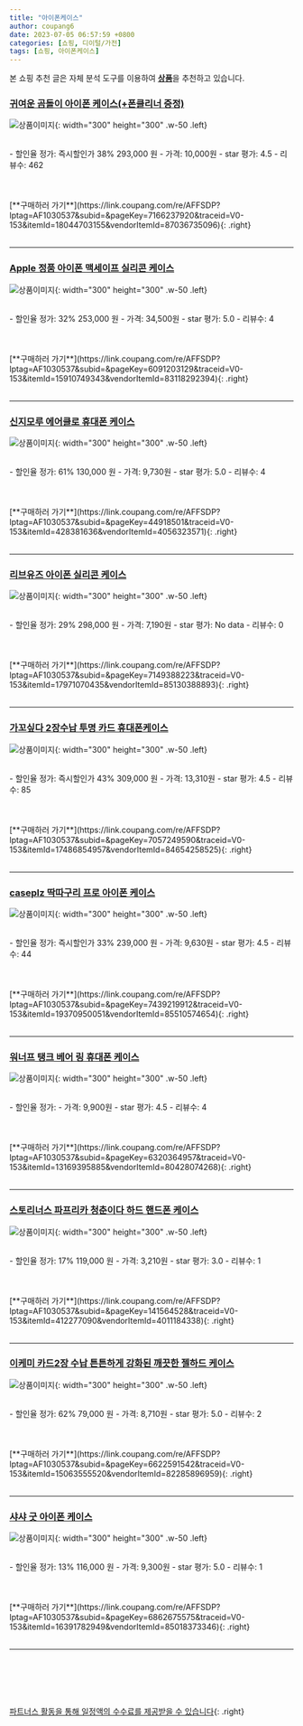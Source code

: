 ```yaml
---
title: "아이폰케이스"
author: coupang6
date: 2023-07-05 06:57:59 +0800
categories: [쇼핑, 디이털/가전]
tags: [쇼핑, 아이폰케이스]
---
```


본 쇼핑 추천 글은 자체 분석 도구를 이용하여 [**상품**](https://link.coupang.com/a/bao1ui)을 추천하고 있습니다.

### [귀여운 곰돌이 아이폰 케이스(+폰클리너 증정)](https://link.coupang.com/re/AFFSDP?lptag=AF1030537&subid=&pageKey=7166237920&traceid=V0-153&itemId=18044703155&vendorItemId=87036735096)

![상품이미지](https://thumbnail8.coupangcdn.com/thumbnails/remote/230x230ex/image/vendor_inventory/de50/6c4fb1cdba8ceb525b6a29db477221dea3d6c7890af628b97f460a946d80.png){: width="300" height="300" .w-50 .left}


<br>
- 할인율 정가: 즉시할인가 38%  293,000   원
- 가격: 10,000원
- star 평가: 4.5
- 리뷰수: 462
<br>
<br>
<br>
<br>
[**구매하러 가기**](https://link.coupang.com/re/AFFSDP?lptag=AF1030537&subid=&pageKey=7166237920&traceid=V0-153&itemId=18044703155&vendorItemId=87036735096){: .right}
<br>
<br>

---

### [Apple 정품 아이폰 맥세이프 실리콘 케이스](https://link.coupang.com/re/AFFSDP?lptag=AF1030537&subid=&pageKey=6091203129&traceid=V0-153&itemId=15910749343&vendorItemId=83118292394)

![상품이미지](https://thumbnail9.coupangcdn.com/thumbnails/remote/230x230ex/image/retail/images/2022/09/14/11/5/7cc88ade-cb64-436f-a739-ec46983c9f1c.jpg){: width="300" height="300" .w-50 .left}


<br>
- 할인율 정가: 32%  253,000   원
- 가격: 34,500원
- star 평가: 5.0
- 리뷰수: 4
<br>
<br>
<br>
<br>
[**구매하러 가기**](https://link.coupang.com/re/AFFSDP?lptag=AF1030537&subid=&pageKey=6091203129&traceid=V0-153&itemId=15910749343&vendorItemId=83118292394){: .right}
<br>
<br>

---

### [신지모루 에어클로 휴대폰 케이스](https://link.coupang.com/re/AFFSDP?lptag=AF1030537&subid=&pageKey=44918501&traceid=V0-153&itemId=428381636&vendorItemId=4056323571)

![상품이미지](https://thumbnail10.coupangcdn.com/thumbnails/remote/230x230ex/image/retail/images/1399894896543-07c47449-2553-4d19-a644-eba12023e0c4.jpg){: width="300" height="300" .w-50 .left}


<br>
- 할인율 정가: 61%  130,000   원
- 가격: 9,730원
- star 평가: 5.0
- 리뷰수: 4
<br>
<br>
<br>
<br>
[**구매하러 가기**](https://link.coupang.com/re/AFFSDP?lptag=AF1030537&subid=&pageKey=44918501&traceid=V0-153&itemId=428381636&vendorItemId=4056323571){: .right}
<br>
<br>

---

### [리브유즈 아이폰 실리콘 케이스](https://link.coupang.com/re/AFFSDP?lptag=AF1030537&subid=&pageKey=7149388223&traceid=V0-153&itemId=17971070435&vendorItemId=85130388893)

![상품이미지](https://thumbnail6.coupangcdn.com/thumbnails/remote/230x230ex/image/vendor_inventory/d86c/3e81fee2a4f6800de58bc01326110d2c497eb349a76f1f2bff16d9cc0b59.png){: width="300" height="300" .w-50 .left}


<br>
- 할인율 정가: 29%  298,000   원
- 가격: 7,190원
- star 평가: No data
- 리뷰수: 0
<br>
<br>
<br>
<br>
[**구매하러 가기**](https://link.coupang.com/re/AFFSDP?lptag=AF1030537&subid=&pageKey=7149388223&traceid=V0-153&itemId=17971070435&vendorItemId=85130388893){: .right}
<br>
<br>

---

### [가꼬싶다 2장수납 투명 카드 휴대폰케이스](https://link.coupang.com/re/AFFSDP?lptag=AF1030537&subid=&pageKey=7057249590&traceid=V0-153&itemId=17486854957&vendorItemId=84654258525)

![상품이미지](https://thumbnail6.coupangcdn.com/thumbnails/remote/230x230ex/image/vendor_inventory/5b90/15d1f13e62e2b0f103c75813d6fb2f6f4c743b8b8df407828b8db8495eea.png){: width="300" height="300" .w-50 .left}


<br>
- 할인율 정가: 즉시할인가 43%  309,000   원
- 가격: 13,310원
- star 평가: 4.5
- 리뷰수: 85
<br>
<br>
<br>
<br>
[**구매하러 가기**](https://link.coupang.com/re/AFFSDP?lptag=AF1030537&subid=&pageKey=7057249590&traceid=V0-153&itemId=17486854957&vendorItemId=84654258525){: .right}
<br>
<br>

---

### [caseplz 딱따구리 프로 아이폰 케이스](https://link.coupang.com/re/AFFSDP?lptag=AF1030537&subid=&pageKey=7439219912&traceid=V0-153&itemId=19370950051&vendorItemId=85510574654)

![상품이미지](https://thumbnail7.coupangcdn.com/thumbnails/remote/230x230ex/image/vendor_inventory/bec3/0b3c92c40c61a2c958934c65b42c8cf592ecc47f0f5f8c7764ae8cb5f7bc.jpg){: width="300" height="300" .w-50 .left}


<br>
- 할인율 정가: 즉시할인가 33%  239,000   원
- 가격: 9,630원
- star 평가: 4.5
- 리뷰수: 44
<br>
<br>
<br>
<br>
[**구매하러 가기**](https://link.coupang.com/re/AFFSDP?lptag=AF1030537&subid=&pageKey=7439219912&traceid=V0-153&itemId=19370950051&vendorItemId=85510574654){: .right}
<br>
<br>

---

### [워너프 탱크 베어 링 휴대폰 케이스](https://link.coupang.com/re/AFFSDP?lptag=AF1030537&subid=&pageKey=6320364957&traceid=V0-153&itemId=13169395885&vendorItemId=80428074268)

![상품이미지](https://thumbnail10.coupangcdn.com/thumbnails/remote/230x230ex/image/retail/images/5912000518910742-eb5fce24-2923-4666-90a8-cb2178220211.jpg){: width="300" height="300" .w-50 .left}


<br>
- 할인율 정가: 
- 가격: 9,900원
- star 평가: 4.5
- 리뷰수: 4
<br>
<br>
<br>
<br>
[**구매하러 가기**](https://link.coupang.com/re/AFFSDP?lptag=AF1030537&subid=&pageKey=6320364957&traceid=V0-153&itemId=13169395885&vendorItemId=80428074268){: .right}
<br>
<br>

---

### [스토리너스 파프리카 청춘이다 하드 핸드폰 케이스](https://link.coupang.com/re/AFFSDP?lptag=AF1030537&subid=&pageKey=141564528&traceid=V0-153&itemId=412277090&vendorItemId=4011184338)

![상품이미지](https://thumbnail9.coupangcdn.com/thumbnails/remote/230x230ex/image/retail/images/2018/09/30/14/3/c93aa961-d992-473a-9c76-280d467a7f74.jpg){: width="300" height="300" .w-50 .left}


<br>
- 할인율 정가: 17%  119,000   원
- 가격: 3,210원
- star 평가: 3.0
- 리뷰수: 1
<br>
<br>
<br>
<br>
[**구매하러 가기**](https://link.coupang.com/re/AFFSDP?lptag=AF1030537&subid=&pageKey=141564528&traceid=V0-153&itemId=412277090&vendorItemId=4011184338){: .right}
<br>
<br>

---

### [이케미 카드2장 수납 튼튼하게 강화된 깨끗한 젤하드 케이스](https://link.coupang.com/re/AFFSDP?lptag=AF1030537&subid=&pageKey=6622591542&traceid=V0-153&itemId=15063555520&vendorItemId=82285896959)

![상품이미지](https://thumbnail7.coupangcdn.com/thumbnails/remote/230x230ex/image/vendor_inventory/372c/50ffb6061d0eb7b7eb5b58e67569731854a93ef36b88b45fc900a0863c92.jpg){: width="300" height="300" .w-50 .left}


<br>
- 할인율 정가: 62%  79,000   원
- 가격: 8,710원
- star 평가: 5.0
- 리뷰수: 2
<br>
<br>
<br>
<br>
[**구매하러 가기**](https://link.coupang.com/re/AFFSDP?lptag=AF1030537&subid=&pageKey=6622591542&traceid=V0-153&itemId=15063555520&vendorItemId=82285896959){: .right}
<br>
<br>

---

### [샤샤 굿 아이폰 케이스](https://link.coupang.com/re/AFFSDP?lptag=AF1030537&subid=&pageKey=6862675575&traceid=V0-153&itemId=16391782949&vendorItemId=85018373346)

![상품이미지](https://thumbnail9.coupangcdn.com/thumbnails/remote/230x230ex/image/vendor_inventory/9c8b/755ab29e53c8957e2bed93aa697af5ae0ed40b58e42ea5f31a03118b2df2.jpg){: width="300" height="300" .w-50 .left}


<br>
- 할인율 정가: 13%  116,000   원
- 가격: 9,300원
- star 평가: 5.0
- 리뷰수: 1
<br>
<br>
<br>
<br>
[**구매하러 가기**](https://link.coupang.com/re/AFFSDP?lptag=AF1030537&subid=&pageKey=6862675575&traceid=V0-153&itemId=16391782949&vendorItemId=85018373346){: .right}
<br>
<br>

---
<br><br><br><br><br> [파트너스 활동을 통해 일정액의 수수료를 제공받을 수 있습니다](https://link.coupang.com/a/bao1ui){: .right}